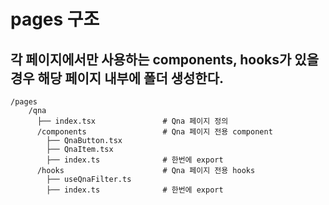 # pages 구조

## 각 페이지에서만 사용하는 components, hooks가 있을 경우 해당 페이지 내부에 폴더 생성한다.

```
/pages
    /qna
      ├── index.tsx               # Qna 페이지 정의
      /components                 # Qna 페이지 전용 component
        ├── QnaButton.tsx
        ├── QnaItem.tsx
        ├── index.ts              # 한번에 export
      /hooks                      # Qna 페이지 전용 hooks
        ├── useQnaFilter.ts
        ├── index.ts              # 한번에 export
```
